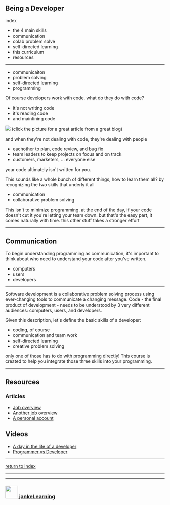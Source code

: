 ## Being a Developer
index
* the 4 main skills
* communication
* colab problem solve
* self-directed learning
* this curriculum
* resources

----
* communicaiton
* problem solving
* self-directed learning
* programming

Of course developers work with code.  what do they do with code?
* it's not writing code
* it's reading code
* and maintining code


[![](https://blog.codinghorror.com/content/images/uploads/2006/09/6a0120a85dcdae970b0120a86d7477970b-pi.png)](https://blog.codinghorror.com/when-understanding-means-rewriting/)
(click the picture for a great article from a great blog)

and when they're not dealing with code, they're dealing with people
* eachother to plan, code review, and bug fix
* team leaders to keep projects on focus and on track
* customers, marketers, ... everyone else

your code ultimately isn't written for you. 

This sounds like a whole bunch of different things, how to learn them all?
by recognizing the two skills that underly it all
- communication
- collaborative problem solving

This isn't to minimize programming.  at the end of the day, if your code doesn't cut it you're letting your team down. but that's the easy part, it comes naturally with time.  this other stuff takes a stronger effort

----

## Communication
To begin understanding programming as communication, it's important to think about who need to understand your code after you've written.
* computers
* users
* developers
 


----
Software development is a collaborative problem solving process using ever-changing tools to communicate a changing message.  Code - the final product of development - needs to be understood by 3 very different audiences: computers, users, and developers.

Given this description, let's define the basic skills of a developer:
* coding, of course
* communication and team work
* self-directed learning
* creative problem solving

only one of those has to do with programming directly!  This course is created to help you integrate those three skills into your programming.  

------------

## Resources

### Articles
* [Job overview](https://jobs.telegraph.co.uk/article/what-does-a-software-developer-do/) 
* [Another job overview](http://www.rasmussen.edu/degrees/technology/blog/what-does-software-developer-do/)
* [A personal account](https://medium.com/the-codelog/being-a-software-engineer-is-so-much-more-than-just-coding-b6cb9a27ce3a)

## Videos
* [A day in the life of a developer](https://www.youtube.com/watch?v=Mo32iFdTTJA)
* [Programmer vs Developer](https://www.youtube.com/watch?v=v9SQqYITWNc)

----------

[return to index](./readme.md)


---
---
### [<img src="https://github.com/jankeLearning/diagrams/blob/master/JL_clean.png" width="40" height="40" target="_blank" />  jankeLearning](https://github.com/jankeLearning)